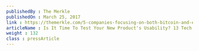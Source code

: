 ```yaml
---
publishedBy : The Merkle
publishedOn : March 25, 2017
link : https://themerkle.com/5-companies-focusing-on-both-bitcoin-and-ethereum-blockchain-development/
articleName : Is It Time To Test Your New Product's Usability? 13 Tech Experts Weigh In
weight : 132 
class : pressArticle
---
```

